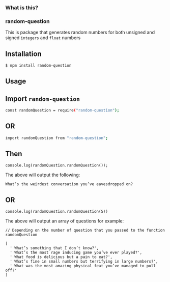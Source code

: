 ### What is this?

### random-question

This is package that generates random numbers for both unsigned and signed `integers` and `float` numbers

## Installation

```sh
$ npm install random-question
```

## Usage

## Import `random-question`

```sh
const randomQuestion = require("random-question");
```

## OR

```sh
import randomQuestion from "random-question";
```

## Then

```
console.log(randomQuestion.randomQuestion());

```

The above will output the following:

```
What’s the weirdest conversation you’ve eavesdropped on?
```

## OR

```
console.log(randomQuestion.randomQuestion(5))

```

The above will output an array of questions for example:

```
// Depending on the number of question that you passed to the function randomQuestion

[
  ' What’s something that I don’t know?',
  ' What’s the most rage inducing game you’ve ever played?',
  ' What food is delicious but a pain to eat?',
  ' What’s fine in small numbers but terrifying in large numbers?',
  ' What was the most amazing physical feat you’ve managed to pull off?'
]

```
